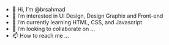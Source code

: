 - 👋 Hi, I’m @brsahmad
- 👀 I’m interested in UI Design, Design Graphix and Front-end 
- 🌱 I’m currently learning HTML, CSS, and Javascript
- 💞️ I’m looking to collaborate on ...
- 📫 How to reach me ...

<!---
brsahmad/brsahmad is a ✨ special ✨ repository because its `README.md` (this file) appears on your GitHub profile.
You can click the Preview link to take a look at your changes.
--->
